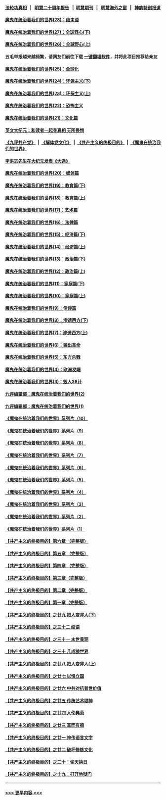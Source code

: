 #### [法轮功真相](https://github.com/gfw-breaker/truth/blob/master/README.md?t=0) &nbsp;&nbsp;|&nbsp;&nbsp; [明慧二十周年报告](https://github.com/gfw-breaker/mh-reports/blob/master/README.md?t=0) &nbsp;&nbsp;|&nbsp;&nbsp;[明慧期刊](https://github.com/gfw-breaker/mh-qikan) &nbsp;&nbsp;|&nbsp;&nbsp; [明慧海外之窗](https://github.com/gfw-breaker/mh-news/blob/master/README.md?t=0) &nbsp;&nbsp;|&nbsp;&nbsp; [神韵特别报道](https://github.com/gfw-breaker/mh-news/blob/master/shenyun.md?t=0)
#### [魔鬼在统治着我们的世界(28)：结束语](../pages/nsc422/n10936246.md?t=06250752) 
#### [魔鬼在统治着我们的世界(27)：全球野心(下)](../pages/nsc422/n10928319.md?t=06250752) 
#### [魔鬼在统治着我们的世界(26)：全球野心(上)](../pages/nsc422/n10900318.md?t=06250752) 
#### 五毛举报越来越频繁，请网友们前往下载 [一键翻墙软件](https://github.com/gfw-breaker/ssr-accounts)，并将此项目推荐给亲友
#### [魔鬼在统治着我们的世界(25)：全球化](../pages/nsc422/n10788205.md?t=06250752) 
#### [魔鬼在统治着我们的世界(24)：环保主义(下)](../pages/nsc422/n10695307.md?t=06250752) 
#### [魔鬼在统治着我们的世界(23)：环保主义(上)](../pages/nsc422/n10688613.md?t=06250752) 
#### [魔鬼在统治着我们的世界(22)：恐怖主义](../pages/nsc422/n10614727.md?t=06250752) 
#### [魔鬼在统治着我们的世界(21)：文化篇](../pages/nsc422/n10597706.md?t=06250752) 
#### [英文大纪元：和读者一起寻真相 无所畏惧](../pages/nsc422/n12542027.md?t=06250752) 
#### [《九评共产党》](https://github.com/begood0513/9ping.md/blob/master/README.md) &nbsp;|&nbsp; [《解体党文化》](../../../../jtdwh.md/blob/master/README.md)  &nbsp;|&nbsp; [《共产主义的终极目的》](../../../../gczydzjmd.md/blob/master/README.md) &nbsp;|&nbsp; [《魔鬼在统治我们的世界》](../../../../mgztzwmdsj.md/blob/master/README.md) 
#### [李洪志先生在大纪元发表《大选》](../pages/nsc422/n12534746.md?t=06250752) 
#### [魔鬼在统治着我们的世界(20)：媒体篇](../pages/nsc422/n10586579.md?t=06250752) 
#### [魔鬼在统治着我们的世界(19)：教育篇(下)](../pages/nsc422/n10564808.md?t=06250752) 
#### [魔鬼在统治着我们的世界(18)：教育篇(上)](../pages/nsc422/n10526970.md?t=06250752) 
#### [魔鬼在统治着我们的世界(17)：艺术篇](../pages/nsc422/n10499093.md?t=06250752) 
#### [魔鬼在统治着我们的世界(16)：法律篇](../pages/nsc422/n10485969.md?t=06250752) 
#### [魔鬼在统治着我们的世界(15)：经济篇(下)](../pages/nsc422/n10469975.md?t=06250752) 
#### [魔鬼在统治着我们的世界(14)：经济篇(上)](../pages/nsc422/n10457370.md?t=06250752) 
#### [魔鬼在统治着我们的世界(13)：政治篇(下)](../pages/nsc422/n10448270.md?t=06250752) 
#### [魔鬼在统治着我们的世界(12)：政治篇(上)](../pages/nsc422/n10444576.md?t=06250752) 
#### [魔鬼在统治着我们的世界(11)：家庭篇(下)](../pages/nsc422/n10440961.md?t=06250752) 
#### [魔鬼在统治着我们的世界(10)：家庭篇(上)](../pages/nsc422/n10435448.md?t=06250752) 
#### [魔鬼在统治着我们的世界(9)：信仰篇](../pages/nsc422/n10432159.md?t=06250752) 
#### [魔鬼在统治着我们的世界(8)：渗透西方(下)](../pages/nsc422/n10429603.md?t=06250752) 
#### [魔鬼在统治着我们的世界(7)：渗透西方(上)](../pages/nsc422/n10426013.md?t=06250752) 
#### [魔鬼在统治着我们的世界(6)：输出革命](../pages/nsc422/n10421536.md?t=06250752) 
#### [魔鬼在统治着我们的世界(5)：东方杀戮](../pages/nsc422/n10417707.md?t=06250752) 
#### [魔鬼在统治着我们的世界(4)：欧洲发端](../pages/nsc422/n10414890.md?t=06250752) 
#### [魔鬼在统治着我们的世界(3)：毁人36计](../pages/nsc422/n10411583.md?t=06250752) 
#### [九评编辑部：魔鬼在统治着我们的世界(2)](../pages/nsc422/n10410036.md?t=06250752) 
#### [九评编辑部：魔鬼在统治着我们的世界(1)](../pages/nsc422/n10406825.md?t=06250752) 
#### [《魔鬼在统治着我们的世界》系列片（10）](../pages/nsc422/n12292670.md?t=06250752) 
#### [《魔鬼在统治着我们的世界》系列片（9）](../pages/nsc422/n12290859.md?t=06250752) 
#### [《魔鬼在统治着我们的世界》系列片（8）](../pages/nsc422/n12287445.md?t=06250752) 
#### [《魔鬼在统治着我们的世界》系列片（7）](../pages/nsc422/n12283425.md?t=06250752) 
#### [《魔鬼在统治着我们的世界》系列片（6）](../pages/nsc422/n12282314.md?t=06250752) 
#### [《魔鬼在统治着我们的世界》系列片（5）](../pages/nsc422/n12281419.md?t=06250752) 
#### [《魔鬼在统治着我们的世界》系列片（4）](../pages/nsc422/n12274024.md?t=06250752) 
#### [《魔鬼在统治着我们的世界》系列片（3）](../pages/nsc422/n12271322.md?t=06250752) 
#### [《魔鬼在统治着我们的世界》系列片（2）](../pages/nsc422/n12269049.md?t=06250752) 
#### [《魔鬼在统治着我们的世界》系列片（1）](../pages/nsc422/n12267575.md?t=06250752) 
#### [【共产主义的终极目的】第六章 （完整版）](../pages/nsc422/n11428913.md?t=06250752) 
#### [【共产主义的终极目的】第五章 （完整版）](../pages/nsc422/n11428912.md?t=06250752) 
#### [【共产主义的终极目的】第四章 （完整版）](../pages/nsc422/n11428907.md?t=06250752) 
#### [【共产主义的终极目的】第三章（完整版）](../pages/nsc422/n11428848.md?t=06250752) 
#### [【共产主义的终极目的】第二章（完整版）](../pages/nsc422/n11428831.md?t=06250752) 
#### [【共产主义的终极目的】第一章（完整版）](../pages/nsc422/n11417651.md?t=06250752) 
#### [【共产主义的终极目的】之廿九 把人变非人(下)](../pages/nsc422/n11344140.md?t=06250752) 
#### [【共产主义的终极目的】之三十二 结语](../pages/nsc422/n11360535.md?t=06250752) 
#### [【共产主义的终极目的】之三十一 末世景观](../pages/nsc422/n11351129.md?t=06250752) 
#### [【共产主义的终极目的】之三十 几成狼世界](../pages/nsc422/n11348280.md?t=06250752) 
#### [【共产主义的终极目的】之廿八 把人变非人(上)](../pages/nsc422/n11340492.md?t=06250752) 
#### [【共产主义的终极目的】之廿七 以恨立国](../pages/nsc422/n11336944.md?t=06250752) 
#### [【共产主义的终极目的】之廿六 中共对抗普世价值](../pages/nsc422/n11324785.md?t=06250752) 
#### [【共产主义的终极目的】之廿五 传统艺术颂神](../pages/nsc422/n11296396.md?t=06250752) 
#### [【共产主义的终极目的】之廿四 人伦典范](../pages/nsc422/n11296397.md?t=06250752) 
#### [【共产主义的终极目的】之廿三 富而有德](../pages/nsc422/n11283598.md?t=06250752) 
#### [【共产主义的终极目的】之廿一 神传语言文字](../pages/nsc422/n11263265.md?t=06250752) 
#### [【共产主义的终极目的】之廿二 破坏修炼文化](../pages/nsc422/n11245728.md?t=06250752) 
#### [【共产主义的终极目的】之二十：偷天换日](../pages/nsc422/n11238846.md?t=06250752) 
#### [【共产主义的终极目的】之十九：打开地狱门](../pages/nsc422/n11206376.md?t=06250752) 

----
#### [ >>> 更早内容 <<< ](../indexes/nsc422-earlier.md)
